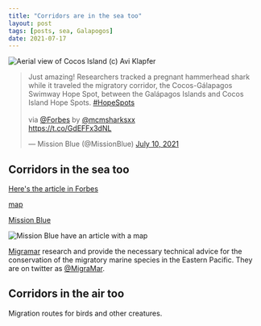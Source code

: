 ```yaml
---
title: "Corridors are in the sea too"
layout: post
tags: [posts, sea, Galapogos]
date: 2021-07-17
---
```

![Aerial view of Cocos Island (c) Avi Klapfer](https://mission-blue.org/wp-content/uploads/2020/04/Avi-Klapfer-2355.jpg "Aerial view of Cocos Island (c) Avi Klapfer")

<blockquote class="twitter-tweet" data-theme="dark"><p lang="en" dir="ltr">Just amazing! Researchers tracked a pregnant hammerhead shark while it traveled the migratory corridor, the Cocos-Gálapagos Swimway Hope Spot, between the Galápagos Islands and Cocos Island Hope Spots. <a href="https://twitter.com/hashtag/HopeSpots?src=hash&amp;ref_src=twsrc%5Etfw">#HopeSpots</a><br><br>via <a href="https://twitter.com/Forbes?ref_src=twsrc%5Etfw">@Forbes</a> by <a href="https://twitter.com/mcmsharksxx?ref_src=twsrc%5Etfw">@mcmsharksxx</a> <br> <a href="https://t.co/GdEFFx3dNL">https://t.co/GdEFFx3dNL</a></p>&mdash; Mission Blue (@MissionBlue) <a href="https://twitter.com/MissionBlue/status/1413895539863670787?ref_src=twsrc%5Etfw">July 10, 2021</a></blockquote> <script async src="https://platform.twitter.com/widgets.js" charset="utf-8"></script> 

## Corridors in the sea too

[Here's the article in Forbes](https://www.forbes.com/sites/melissacristinamarquez/2021/05/04/migration-of-a-pregnant-hammerhead-shark-documented-from-space/)

[map](https://storymaps.arcgis.com/stories/98401b5e7a1748aaac86a2951a7fb1f3)

[Mission Blue](https://mission-blue.org/2020/05/worlds-first-bi-national-marine-protected-area-gains-momentum-as-a-hope-spot/)

![Mission Blue have an article with a map](https://mission-blue.org/wp-content/uploads/2020/05/ETP-FullDataMap_HopeSpot-copia@4x.png)

[Migramar](https://www.migramar.org/en/index) research and provide the necessary technical advice for the conservation of the migratory marine species in the Eastern Pacific. They are on twitter as [@MigraMar](https://twitter.com/MigraMar).


## Corridors in the air too

Migration routes for birds and other creatures.